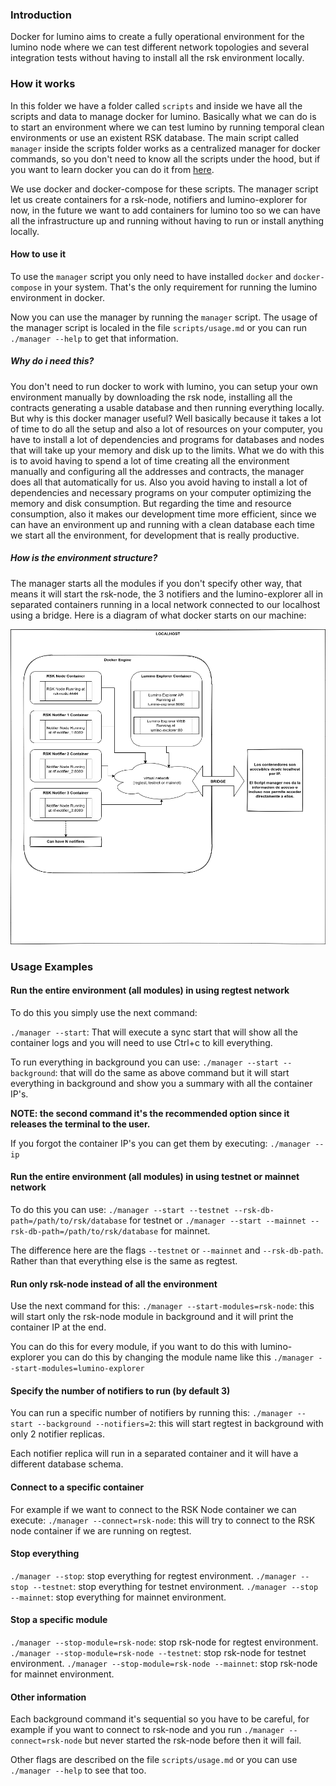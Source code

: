 ### Introduction

Docker for lumino aims to create a fully operational environment for the lumino node where we can test different 
network topologies and several integration tests without having to install all the rsk environment locally.

### How it works

In this folder we have a folder called `scripts` and inside we have all the scripts and data to manage docker for lumino. 
Basically what we can do is to start an environment where we can test lumino by running temporal clean environments or 
use an existent RSK database. The main script called `manager` inside the scripts folder works as a centralized
manager for docker commands, so you don't need to know all the scripts under the hood, but if you want to learn docker
you can do it from [here](https://docs.docker.com/engine/reference/builder/).

We use docker and docker-compose for these scripts. The manager script let us create containers for a rsk-node,
notifiers and lumino-explorer for now, in the future we want to add containers for lumino too so we can have
all the infrastructure up and running without having to run or install anything locally.

#### How to use it

To use the `manager` script you only need to have installed `docker` and `docker-compose` in your system. That's
the only requirement for running the lumino environment in docker.

Now you can use the manager by running the `manager` script. The usage of the manager script is localed in the
file `scripts/usage.md` or you can run `./manager --help` to get that information.

##### Why do i need this?

You don't need to run docker to work with lumino, you can setup your own environment manually by downloading
the rsk node, installing all the contracts generating a usable database and then running everything locally. But
why is this docker manager useful? Well basically because it takes a lot of time to do all the setup and also 
a lot of resources on your computer, you have to install a lot of dependencies and programs for databases and nodes
that will take up your memory and disk up to the limits. What we do with this is to avoid having to spend a lot
of time creating all the environment manually and configuring all the addresses and contracts, the manager does
all that automatically for us. Also you avoid having to install a lot of dependencies and necessary programs on
your computer optimizing the memory and disk consumption. But regarding the time and resource consumption, also 
it makes our development time more efficient, since we can have an environment up and running with a clean 
database each time we start all the environment, for development that is really productive.

##### How is the environment structure?

The manager starts all the modules if you don't specify other way, that means it will start the rsk-node, the 3 notifiers
and the lumino-explorer all in separated containers running in a local network connected to our localhost using
a bridge. Here is a diagram of what docker starts on our machine:

![Docker](Docker.png)

### Usage Examples

#### Run the entire environment (all modules) in using regtest network

To do this you simply use the next command:

`./manager --start`: That will execute a sync start that will show all the
container logs and you will need to use Ctrl+c to kill everything.

To run everything in background you can use:
`./manager --start --background`: that will do the same as above command but it will
start everything in background and show you a summary with all the container IP's.

**NOTE: the second command it's the recommended option since it releases the terminal to the user.**

If you forgot the container IP's you can get them by executing:
`./manager --ip`

#### Run the entire environment (all modules) in using testnet or mainnet network

To do this you can use:
`./manager --start --testnet --rsk-db-path=/path/to/rsk/database` for testnet or 
`./manager --start --mainnet --rsk-db-path=/path/to/rsk/database` for mainnet.

The difference here are the flags `--testnet` or `--mainnet` and `--rsk-db-path`.
Rather than that everything else is the same as regtest.

#### Run only rsk-node instead of all the environment

Use the next command for this:
`./manager --start-modules=rsk-node`: this will start only the rsk-node module in background and it will print the container IP at the end.

You can do this for every module, if you want to do this with lumino-explorer you can do this by changing the 
module name like this `./manager --start-modules=lumino-explorer`

#### Specify the number of notifiers to run (by default 3)
You can run a specific number of notifiers by running this:
`./manager --start --background --notifiers=2`: this will start regtest in background with only 2 notifier replicas.

Each notifier replica will run in a separated container and it will have a different database schema.

#### Connect to a specific container

For example if we want to connect to the RSK Node container we can execute:
`./manager --connect=rsk-node`: this will try to connect to the RSK node container if we are running on regtest.

#### Stop everything
`./manager --stop`: stop everything for regtest environment.
`./manager --stop --testnet`: stop everything for testnet environment.
`./manager --stop --mainnet`: stop everything for mainnet environment.

#### Stop a specific module
`./manager --stop-module=rsk-node`: stop rsk-node for regtest environment.
`./manager --stop-module=rsk-node --testnet`: stop rsk-node for testnet environment.
`./manager --stop-module=rsk-node --mainnet`: stop rsk-node for mainnet environment.

#### Other information
Each background command it's sequential so you have to be careful, for example if you 
want to connect to rsk-node and you run `./manager --connect=rsk-node` but never started
the rsk-node before then it will fail.

Other flags are described on the file `scripts/usage.md` or you can use `./manager --help` to see that too.